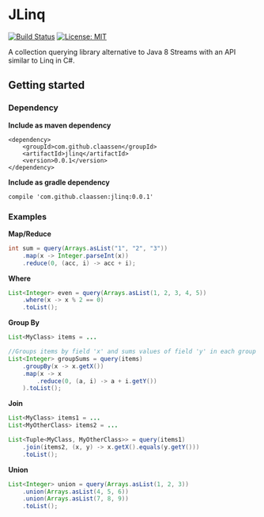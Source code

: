 # JLinq
[![Build Status](https://travis-ci.org/claassen/jlinq.svg?branch=master)](https://travis-ci.org/claassen/jlinq) [![License: MIT](https://img.shields.io/badge/License-MIT-yellow.svg)](https://opensource.org/licenses/MIT)

A collection querying library alternative to Java 8 Streams with an API similar to Linq in C#.

## Getting started
### Dependency
**Include as maven dependency**

```
<dependency>
    <groupId>com.github.claassen</groupId>
    <artifactId>jlinq</artifactId>
    <version>0.0.1</version>
</dependency>
```

**Include as gradle dependency**

```
compile 'com.github.claassen:jlinq:0.0.1'
```

### Examples
**Map/Reduce**

```java
int sum = query(Arrays.asList("1", "2", "3"))
    .map(x -> Integer.parseInt(x))
    .reduce(0, (acc, i) -> acc + i);
```

**Where**

```java
List<Integer> even = query(Arrays.asList(1, 2, 3, 4, 5))
    .where(x -> x % 2 == 0)
    .toList();
```

**Group By**

```java
List<MyClass> items = ...

//Groups items by field 'x' and sums values of field 'y' in each group
List<Integer> groupSums = query(items)
    .groupBy(x -> x.getX())
    .map(x -> x
        .reduce(0, (a, i) -> a + i.getY())
    ).toList();
```

**Join**

```java
List<MyClass> items1 = ...
List<MyOtherClass> items2 = ...

List<Tuple<MyClass, MyOtherClass>> = query(items1)
    .join(items2, (x, y) -> x.getX().equals(y.getY()))
    .toList();
```

**Union**

```java
List<Integer> union = query(Arrays.asList(1, 2, 3))
    .union(Arrays.asList(4, 5, 6))
    .union(Arrays.asList(7, 8, 9))
    .toList();
```



